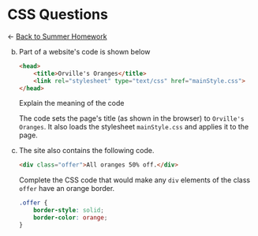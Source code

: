 <style>
ol {
    list-style-type: lower-alpha;
}
li:empty {
   position: absolute !important;
   top: -9999px !important;
   left: -9999px !important;
}
</style>

# CSS Questions

← [Back to Summer Homework](./index.html)

01. 
02. Part of a website's code is shown below

    ```html
    <head>
        <title>Orville's Oranges</title>
        <link rel="stylesheet" type="text/css" href="mainStyle.css">
    </head>
    ```

    Explain the meaning of the code

    The code sets the page's title (as shown in the browser) to `Orville's Oranges`. It also loads the stylesheet `mainStyle.css` and applies it to the page.
03. The site also contains the following code.

    ```html
    <div class="offer">All oranges 50% off.</div>
    ```

    Complete the CSS code that would make any `div` elements of the class `offer` have an orange border.

    ```css
    .offer {
        border-style: solid;
        border-color: orange;
    }
    ```